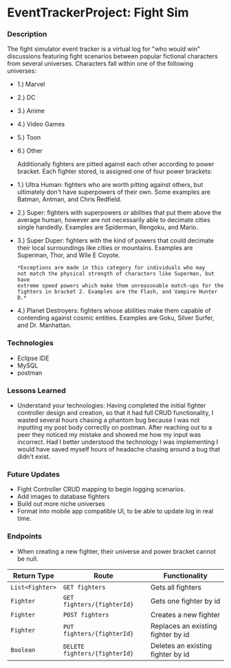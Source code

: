 # EventTrackerProject: Fight Sim

### Description

  The fight simulator event tracker is a virtual log for "who would win"
  discussions featuring fight scenarios between popular fictional characters
  from several universes. Characters fall within one of the following universes:

  - 1.) Marvel
  - 2.) DC
  - 3.) Anime
  - 4.) Video Games
  - 5.) Toon
  - 6.) Other

    Additionally fighters are pitted against each other according to power
  bracket. Each fighter stored, is assigned one of four power brackets:

  - 1.) Ultra Human: fighters who are worth pitting against others, but
                     ultimately don't have superpowers of their own. Some
                     examples are Batman, Antman, and Chris Redfield.

  - 2.) Super: fighters with superpowers or abilities that put them above the
               average human, however are not necessarily able to decimate
               cities single handedly. Examples are Spiderman, Rengoku, and
               Mario.

  - 3.) Super Duper: fighters with the kind of powers that could decimate their
                     local surroundings like cities or mountains. Examples are
                     Superman, Thor, and Wile E Coyote.

        *Exceptions are made in this category for individuals who may
        not match the physical strength of characters like Superman, but have
        extreme speed powers which make them unreasonable match-ups for the
        fighters in bracket 2. Examples are the Flash, and Vampire Hunter D.*

  - 4.) Planet Destroyers: fighters whose abilities make them capable of
                           contending against cosmic entities. Examples are Goku,
                           Silver Surfer, and Dr. Manhattan.

### Technologies
- Eclipse IDE
- MySQL
- postman

### Lessons Learned
- Understand your technologies: Having completed the initial fighter controller
design and creation, so that it had full CRUD functionality, I wasted several
hours chasing a phantom bug because I was not inputting my post body correctly
on postman. After reaching out to a peer they noticed my mistake and showed me
how my input was incorrect. Had I better understood the technology I was
implementing I would have saved myself hours of headache chasing around a bug
that didn't exist.

### Future Updates
- Fight Controller CRUD mapping to begin logging scenarios.
- Add images to database fighters
- Build out more niche universes
- Format into mobile app compatible UI, to be able to update log in real time.

### Endpoints
- When creating a new fighter, their universe and power bracket cannot be null.

| Return Type    | Route                       | Functionality                     |
|----------------|-----------------------------|-----------------------------------|
| `List<Fighter>`|`GET fighters`               | Gets all fighters                 |
| `Fighter`      |`GET fighters/{fighterId}`   | Gets one fighter by id            |
| `Fighter`      |`POST fighters`              | Creates a new fighter             |
| `Fighter`      |`PUT fighters/{fighterId}`   | Replaces an existing fighter by id|
| `Boolean`      |`DELETE fighters/{fighterId}`| Deletes an existing fighter by id |
